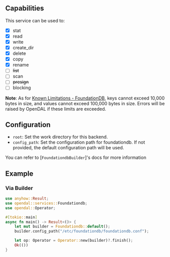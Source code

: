 ## Capabilities

This service can be used to:

- [x] stat
- [x] read
- [x] write
- [x] create_dir
- [x] delete
- [x] copy
- [x] rename
- [ ] ~~list~~
- [ ] scan
- [ ] ~~presign~~
- [ ] blocking

**Note**: As for [Known Limitations - FoundationDB](https://apple.github.io/foundationdb/known-limitations), keys cannot exceed 10,000 bytes in size, and values cannot exceed 100,000 bytes in size. Errors will be raised by OpenDAL if these limits are exceeded.

## Configuration

- `root`: Set the work directory for this backend.
- `config_path`: Set the configuration path for foundationdb. If not provided, the default configuration path will be used.

You can refer to [`FoundationdbBuilder`]'s docs for more information

## Example

### Via Builder

```rust
use anyhow::Result;
use opendal::services::Foundationdb;
use opendal::Operator;

#[tokio::main]
async fn main() -> Result<()> {
    let mut builder = Foundationdb::default();
    builder.config_path("/etc/foundationdb/foundationdb.conf");

    let op: Operator = Operator::new(builder)?.finish();
    Ok(())
}
```
